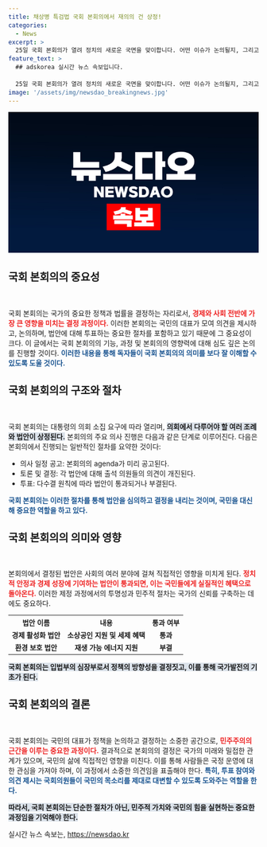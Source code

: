 ```yaml
---
title: 채상병 특검법 국회 본회의에서 재의의 건 상정!
categories:
  - News
excerpt: >
  25일 국회 본회의가 열려 정치의 새로운 국면을 맞이합니다. 어떤 이슈가 논의될지, 그리고 여야의 격돌은 예상되는가? 저희가 심층 분석합니다! 클릭해서 확인해보세요!
feature_text: >
  ## adskorea 실시간 뉴스 속보입니다.

  25일 국회 본회의가 열려 정치의 새로운 국면을 맞이합니다. 어떤 이슈가 논의될지, 그리고 여야의 격돌은 예상되는가? 저희가 심층 분석합니다! 클릭해서 확인해보세요!
image: '/assets/img/newsdao_breakingnews.jpg'
---
```


<p><img src="/assets/img/newsdao_breakingnews.jpg" alt="adskorea 속보" /></p>

<h2 data-ke-size="size26">국회 본회의의 중요성</h2>

<p data-ke-size="size16">&nbsp;</p>

<p>국회 본회의는 국가의 중요한 정책과 법률을 결정하는 자리로서, <b><span style="color: #ee2323;">경제와 사회 전반에 가장 큰 영향을 미치는 결정 과정이다.</span></b> 이러한 본회의는 국민의 대표가 모여 의견을 제시하고, 논의하며, 법안에 대해 투표하는 중요한 절차를 포함하고 있기 때문에 그 중요성이 크다. 이 글에서는 국회 본회의의 기능, 과정 및 본회의의 영향력에 대해 심도 깊은 논의를 진행할 것이다. <b><span style="color: #1a5490;">이러한 내용을 통해 독자들이 국회 본회의의 의미를 보다 잘 이해할 수 있도록 도울 것이다.</span></b></p>

<h2 data-ke-size="size26">국회 본회의의 구조와 절차</h2>

<p data-ke-size="size16">&nbsp;</p>

<p>국회 본회의는 대통령의 의회 소집 요구에 따라 열리며, <b><span style="background-color: #21538527;">의회에서 다루어야 할 여러 조례와 법안이 상정된다.</span></b> 본회의의 주요 의사 진행은 다음과 같은 단계로 이루어진다. 다음은 본회의에서 진행되는 일반적인 절차를 요약한 것이다:</p>

<ul>
    <li>의사 일정 공고: 본회의의 agenda가 미리 공고된다.</li>
    <li>토론 및 결정: 각 법안에 대해 출석 의원들의 의견이 개진된다.</li>
    <li>투표: 다수결 원칙에 따라 법안이 통과되거나 부결된다.</li>
</ul>

<p><b><span style="color: #1a5490;">국회 본회의는 이러한 절차를 통해 법안을 심의하고 결정을 내리는 것이며, 국민을 대신해 중요한 역할을 하고 있다.</span></b></p>

<h2 data-ke-size="size26">국회 본회의의 의미와 영향</h2>

<p data-ke-size="size16">&nbsp;</p>

<p>본회의에서 결정된 법안은 사회의 여러 분야에 걸쳐 직접적인 영향을 미치게 된다. <b><span style="color: #ee2323;">정치적 안정과 경제 성장에 기여하는 법안이 통과되면, 이는 국민들에게 실질적인 혜택으로 돌아온다.</span></b> 이러한 제정 과정에서의 투명성과 민주적 절차는 국가의 신뢰를 구축하는 데에도 중요하다. </p>

<table style="width:100%; border-collapse:collapse;">
    <tr>
        <th style="text-align: center;"><b>법안 이름</b></th>
        <th style="text-align: center;"><b>내용</b></th>
        <th style="text-align: center;"><b>통과 여부</b></th>
    </tr>
    <tr>
        <td style="text-align: center; height: 17px;"><b>경제 활성화 법안</b></td>
        <td style="text-align: center; height: 17px;"><b>소상공인 지원 및 세제 혜택</b></td>
        <td style="text-align: center; height: 17px;"><b>통과</b></td>
    </tr>
    <tr>
        <td style="text-align: center; height: 17px;"><b>환경 보호 법안</b></td>
        <td style="text-align: center; height: 17px;"><b>재생 가능 에너지 지원</b></td>
        <td style="text-align: center; height: 17px;"><b>부결</b></td>
    </tr>
</table>

<p><b><span style="background-color: #21538527;">국회 본회의는 입법부의 심장부로서 정책의 방향성을 결정짓고, 이를 통해 국가발전의 기초가 된다.</span></b></p>

<h2 data-ke-size="size26">국회 본회의의 결론</h2>

<p data-ke-size="size16">&nbsp;</p>

<p>국회 본회의는 국민의 대표가 정책을 논의하고 결정하는 소중한 공간으로, <b><span style="color: #ee2323;">민주주의의 근간을 이루는 중요한 과정이다.</span></b> 결과적으로 본회의의 결정은 국가의 미래와 밀접한 관계가 있으며, 국민의 삶에 직접적인 영향을 미친다. 이를 통해 사람들은 국정 운영에 대한 관심을 가져야 하며, 이 과정에서 소중한 의견임을 표출해야 한다. <b><span style="color: #1a5490;">특히, 투표 참여와 의견 제시는 국회의원들이 국민의 목소리를 제대로 대변할 수 있도록 도와주는 역할을 한다.</span></b> </p>

<p><b><span style="background-color: #21538527;">따라서, 국회 본회의는 단순한 절차가 아닌, 민주적 가치와 국민의 힘을 실현하는 중요한 과정임을 기억해야 한다.</span></b></p>
실시간 뉴스 속보는, <a href="https://newsdao.kr" rel="dofollow">https://newsdao.kr</a>


